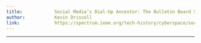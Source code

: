 ```yaml
---
title:            Social Media’s Dial-Up Ancestor: The Bulletin Board System (2016)
author:           Kevin Driscoll
link:             https://spectrum.ieee.org/tech-history/cyberspace/social-medias-dialup-ancestor-the-bulletin-board-system
---
```

---
